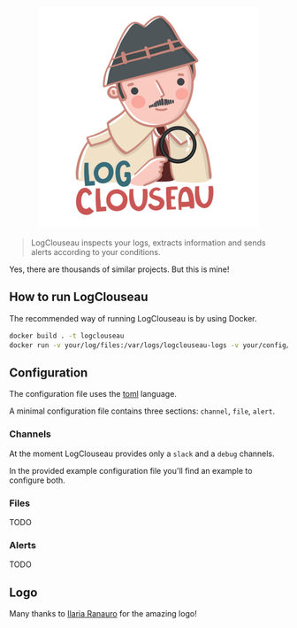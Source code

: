 <p align="center">
    <img src="./img/logo.png" with="400" height="400" />
</p>

> LogClouseau inspects your logs, extracts information and sends alerts according to your conditions.

Yes, there are thousands of similar projects. But this is mine!

## How to run LogClouseau

The recommended way of running LogClouseau is by using Docker.

```bash
docker build . -t logclouseau
docker run -v your/log/files:/var/logs/logclouseau-logs -v your/config/file:/logclouseau/logclouseau.toml logclouseau:latest (make sure to mount your log files and the config files)

```

## Configuration

The configuration file uses the [toml](https://github.com/toml-lang/toml) language.

A minimal configuration file contains three sections: `channel`, `file`, `alert`.

### Channels

At the moment LogClouseau provides only a `slack` and a `debug` channels.

In the provided example configuration file you'll find an example to configure both.

### Files

TODO

### Alerts

TODO


## Logo

Many thanks to [Ilaria Ranauro](https://www.instagram.com/ilaria.ranauro) for the amazing logo!
